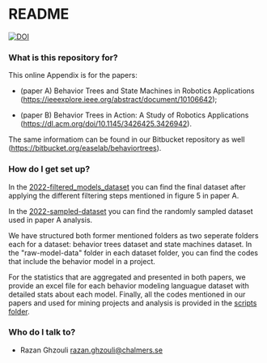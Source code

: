 # README #



[![DOI](https://zenodo.org/badge/296105377.svg)](https://zenodo.org/badge/latestdoi/296105377)


### What is this repository for? ###

This online Appendix is for the papers:

- (paper A) Behavior Trees and State Machines in Robotics Applications (https://ieeexplore.ieee.org/abstract/document/10106642);

- (paper B) Behavior Trees in Action: A Study of Robotics Applications (https://dl.acm.org/doi/10.1145/3426425.3426942).

The same informatiom can be found in our Bitbucket repository as well (https://bitbucket.org/easelab/behaviortrees).

### How do I get set up? ###
In the [2022-filtered_models_dataset](2022-filtered_models_dataset) you can find the final dataset after applying the different filtering steps mentioned in figure 5 in paper A. 

In the [2022-sampled-dataset](2022-sampled-dataset) you can find the randomly sampled dataset used in paper A analysis.

We have structured both former mentioned folders as two seperate folders each for a dataset: behavior trees dataset and state machines dataset. In the "raw-model-data" folder in each dataset folder, you can find the codes that include the behavior model in a project. 

For the statistics that are aggregated and presented in both papers, we provide an excel file for each behavior modeling languague dataset with detailed stats about each model. Finally, all the codes mentioned in our papers and used for mining projects and analysis is provided in the [scripts folder](scripts).

### Who do I talk to? ###

* Razan Ghzouli razan.ghzouli@chalmers.se



